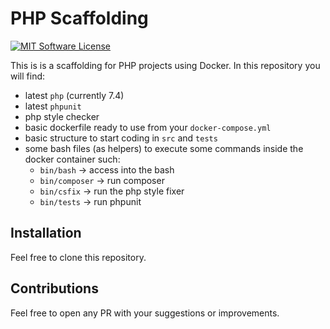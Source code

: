 # PHP Scaffolding

[![MIT Software License](https://img.shields.io/badge/license-MIT-blue.svg?style=flat-square)](LICENSE.md)

This is is a scaffolding for PHP projects using Docker. In this repository you will find:

* latest `php` (currently 7.4) 
* latest `phpunit`
* php style checker 
* basic dockerfile ready to use from your `docker-compose.yml`
* basic structure to start coding in `src` and `tests`
* some bash files (as helpers) to execute some commands inside the docker container such: 
  * `bin/bash` -> access into the bash
  * `bin/composer` -> run composer
  * `bin/csfix` -> run the php style fixer 
  * `bin/tests` -> run phpunit

## Installation

Feel free to clone this repository.

## Contributions

Feel free to open any PR with your suggestions or improvements.

